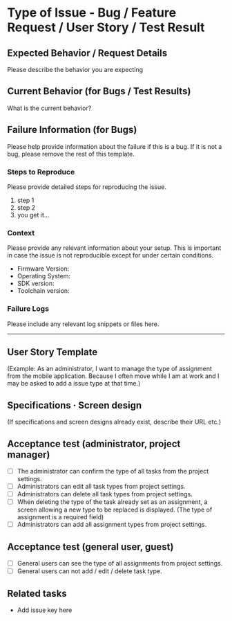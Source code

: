 # Type of Issue - Bug / Feature Request / User Story / Test Result

## Expected Behavior / Request Details

Please describe the behavior you are expecting

## Current Behavior (for Bugs / Test Results)

What is the current behavior?

## Failure Information (for Bugs)

Please help provide information about the failure if this is a bug. If it is not a bug, please remove the rest of this template.

### Steps to Reproduce

Please provide detailed steps for reproducing the issue.

1. step 1
2. step 2
3. you get it...

### Context

Please provide any relevant information about your setup. This is important in case the issue is not reproducible except for under certain conditions.

* Firmware Version:
* Operating System:
* SDK version:
* Toolchain version:

### Failure Logs

Please include any relevant log snippets or files here.

<hr>

## User Story Template

(Example: As an administrator, I want to manage the type of assignment from the mobile application. Because I often move while I am at work and I may be asked to add a issue type at that time.)

## Specifications · Screen design

(If specifications and screen designs already exist, describe their URL etc.)

## Acceptance test (administrator, project manager)

* [ ] The administrator can confirm the type of all tasks from the project settings.
* [ ] Administrators can edit all task types from project settings.
* [ ] Administrators can delete all task types from project settings.
* [ ] When deleting the type of the task already set as an assignment, a screen allowing a new type to be replaced is displayed. (The type of assignment is a required field)
* [ ] Administrators can add all assignment types from project settings.

## Acceptance test (general user, guest)

* [ ] General users can see the type of all assignments from project settings.
* [ ] General users can not add / edit / delete task type.

## Related tasks

- Add issue key here
